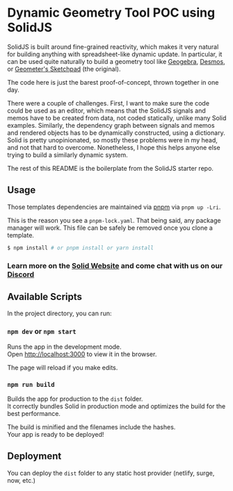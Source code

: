 # Dynamic Geometry Tool POC using SolidJS

SolidJS is built around fine-grained reactivity, which makes it very natural for building
anything with spreadsheet-like dynamic update.
In particular, it can be used quite naturally to build a geometry tool like
[Geogebra](https://www.geogebra.org/geometry), [Desmos](https://www.desmos.org/geometry),
or [Geometer's Sketchpad](https://en.wikipedia.org/wiki/The_Geometer%27s_Sketchpad) (the original).

The code here is just the barest proof-of-concept, thrown together in one day.

There were a couple of challenges.
First, I want to make sure the code could be used as an editor, which means that
the SolidJS signals and memos have to be created from data, not coded statically,
unlike many Solid examples.
Similarly, the dependency graph between signals and memos and rendered objects has to be
dynamically constructed, using a dictionary.
Solid is pretty unopinionated, so mostly these problems were in my head, and not that hard to overcome.
Nonetheless, I hope this helps anyone else trying to build a similarly dynamic system.

The rest of this README is the boilerplate from the SolidJS starter repo.

## Usage

Those templates dependencies are maintained via [pnpm](https://pnpm.io) via `pnpm up -Lri`.

This is the reason you see a `pnpm-lock.yaml`. That being said, any package manager will work. This file can be safely be removed once you clone a template.

```bash
$ npm install # or pnpm install or yarn install
```

### Learn more on the [Solid Website](https://solidjs.com) and come chat with us on our [Discord](https://discord.com/invite/solidjs)

## Available Scripts

In the project directory, you can run:

### `npm dev` or `npm start`

Runs the app in the development mode.<br>
Open [http://localhost:3000](http://localhost:3000) to view it in the browser.

The page will reload if you make edits.<br>

### `npm run build`

Builds the app for production to the `dist` folder.<br>
It correctly bundles Solid in production mode and optimizes the build for the best performance.

The build is minified and the filenames include the hashes.<br>
Your app is ready to be deployed!

## Deployment

You can deploy the `dist` folder to any static host provider (netlify, surge, now, etc.)
